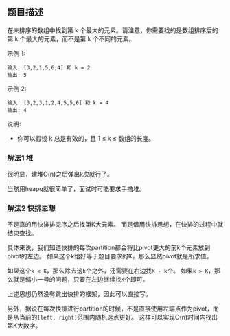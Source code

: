 ## 题目描述
在未排序的数组中找到第 k 个最大的元素。请注意，你需要找的是数组排序后的第 k 个最大的元素，而不是第 k 个不同的元素。

示例 1:
```
输入: [3,2,1,5,6,4] 和 k = 2
输出: 5
```
示例 2:
```
输入: [3,2,3,1,2,4,5,5,6] 和 k = 4
输出: 4
```
说明:
- 你可以假设 k 总是有效的，且 1 ≤ k ≤ 数组的长度。

### 解法1 堆
很明显，建堆O(n)之后弹出k次就行了。

当然用heapq就很简单了，面试时可能要求手撸堆。

### 解法2 快排思想
不是真的用快排排完序之后找第K大元素。
而是借用快排思想，在快排的过程中就结束查找。

具体来说，我们知道快排的每次partition都会将比pivot更大的前k个元素放到pivot的左边。
如果这个k恰好等于题目要求的K，那么显然pivot就是所求值。

如果这个`k < K`，那么除去这`k`个之外，还需要在右边找`K - k`个。
如果`k > K`，那么就是缩小一号的问题，只要在左边继续找`K`个即可。

上述思想仍然没有跳出快排的框架，因此可以直接写。

另外，据说在每次快排进行partition的时候，不是直接使用左端点作为pivot，而是从当前的`[left, right]`范围内随机选点更好。
这样可以实现O(n)时间内找出第K大数字。